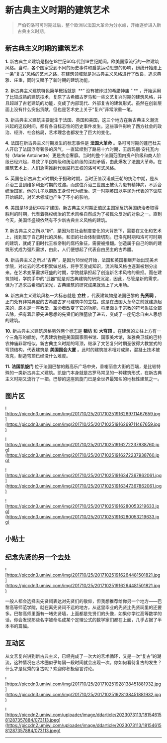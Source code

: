 # 新古典主义时期的建筑艺术

> 严伯钧洛可可时期过后，整个欧洲以法国大革命为分水岭，开始逐步进入新古典主义时期。

## 新古典主义时期的建筑艺术

 **1.** 新古典主义建筑是指在18世纪60年代到19世纪期间，欧美国家流行的一种建筑风格。当时，各个国家受到不同的历史事件和启蒙运动思想的影响，纷纷开始走上一条“复古”风格的艺术之路，在建筑领域就是对古典主义风格进行了改良，追求典雅、庄重，同时又赋予了新时期的建筑功能。

 **2.** 新古典主义建筑特色简单概括就是  **“ 没有被炸过的希腊神庙 ” ** ，开始运用了比较成熟的建筑技术，复原了古希腊古罗马和一些文艺复兴时期的建筑风格，并且超越了古老建筑的功能，变成了内部现代、外部复古的建筑形式。虽然在创新层面上没有什么突出贡献，但也是艺术史上关于“复兴”非常浓重一笔。

 **3.** 新古典主义建筑主要诞生于法国、英国和美国，这三个地方在新古典主义潮流兴起的这段时间，都有各自标志性的历史事件发生。这些事件影响了西方社会的政治、经济、社会格局，艺术理念也都发生了巨大的变化。

 **4.** 法国在新古典主义时期发生的标志事件是 **法国大革命** 。洛可可时期的蓬巴杜夫人开启了法国浮夸奢侈的风气，一直延续到了路易十六时期，王后玛丽·安托瓦内特（Marie Antoinette）更是贪恋奢靡。当时的整个法国范围内资产阶级和商人阶级已经兴起，导致了平民阶级和统治阶级的深刻矛盾，由此爆发了法国大革命。在建筑艺术上，人们急需推翻代表腐朽王权的洛可可式风格。

 **5.** 英国在新古典主义时期处于摄政时期，当时正值汉诺威王朝的统治中期，是从乔治三世到维多利亚时期的过渡。而这位乔治三世国王被认为患有精神病，不适合统治国家，他的儿子以摄政王身份代为统治。这一时期英国以平民为代表的下议院开始崛起，对艺术领域也产生了不小的影响。

 **6.** 美国是18世纪中期才建国，新古典主义时期正值民主国家反抗英国统治者取得胜利的时期，代表着强权统治的艺术风格自然成为了被民众反对的对象之一。直到今天，美国华盛顿依然有不少新古典主义风格的建筑。

 **7.** 新古典主义之所以“新”，是因为在社会制度变化的大背景下，需要在文化和艺术上，找到属于自己时代的风格，和旧的社会体制做切割。巴洛克时期和洛可可时期的建筑，就成了旧时代王权帝制的腐朽象征，需要被推翻。创造属于自己的新的建筑形式成为强烈需求，由此，人们便想起了代表自由民主的古希腊。

 **8.** 新古典主义之所以“古典”，是因为18世纪开始，法国和英国相继开始出现美术学院，对过去的艺术积累做总结，将手艺变成知识，流派和风格也逐渐被划分出来。在艺术变革需求旺盛的时期，学院就承担起了创造新艺术风格的重担。而在建筑领域，学院手中的“武器”就是对古典建筑的研究沉淀，因此，尽管是新的需求，但为了追求古希腊的荣光，古典建筑的研究成果就派上了大用场。

 **9.** 新古典主义建筑风格一大标志就是 **立柱** ，代表建筑物是法国巴黎的 **先贤祠** ，正门处有非常典型的古希腊古罗马建筑中的立柱。这是在法国大革命之前就建造起来的，原本是一座教堂，革命者改变了它的功能，将里面关于宗教的符号象征全部去除，把有着启蒙先进思想的先贤们的陵墓放了进去，变成了一座纪念自由人思想的建筑。

 **10.** 新古典主义建筑风格另外两个标志是 **额坊** 和 **大穹顶** 。在建筑的立柱上方有一个三角形的额坊，代表建筑物是美国国家图书馆、国家美术馆，和雅典卫城的巴特农神庙非常相似。新古典主义时期的穹顶，继承了文艺复兴时期圣彼得大教堂式的穹顶结构，代表建筑是 **美国国会大厦** 。此时的建筑技术相对成熟，混凝土技术被攻克，制造穹顶已经没什么难度。

 **11.**  **法国凯旋门** 位于法国巴黎的戴高乐广场中央，香榭丽舍大街的西端，是比较特殊的一类新古典主义建筑。凯旋门本身就是古罗马常见的一种建筑形式，在新古典主义时期又流行了一把。巴黎的这座凯旋门已是全世界最知名的地标性建筑之一。

## 图片区

![https://piccdn3.umiwi.com/img/201710/25/201710251916269711467659.jpg](https://piccdn3.umiwi.com/img/201710/25/201710251916269711467659.jpg)

![https://piccdn3.umiwi.com/img/201710/25/201710251916272237938760.jpg](https://piccdn3.umiwi.com/img/201710/25/201710251916272237938760.jpg)

![https://piccdn3.umiwi.com/img/201710/25/201710251916347367862061.jpg](https://piccdn3.umiwi.com/img/201710/25/201710251916347367862061.jpg)

![https://piccdn3.umiwi.com/img/201710/25/201710251916280053219633.jpg](https://piccdn3.umiwi.com/img/201710/25/201710251916280053219633.jpg)

## 小贴士

## 纪念先贤的另一个去处

![https://piccdn3.umiwi.com/img/201710/25/201710251916264481501821.jpg](https://piccdn3.umiwi.com/img/201710/25/201710251916264481501821.jpg)

一般人都会选择去先贤祠表达对先贤们的敬仰，但我想推荐给你另一个地方——巴黎高等师范学院，就在离先贤祠不远的地方，从这里毕业的先贤比先贤祠里的还要多。巴黎高师里面有一堵先贤墙，上面都是先贤们的头像，如果你学过高等数学的话，你会发现那些名字被命名成某个定理公式的数学家们都在上面，几乎占据了半本书的篇幅。

## 互动区

从文艺复兴讲到新古典主义，已经完成了一次大的艺术循环，又是一次“复古”的潮流，这种情况在艺术圈似乎每隔一段时间就会出现一次。你如何看待复古的发生？什么才是优秀的复古呢？欢迎你积极留言讨论。

![https://piccdn3.umiwi.com/img/201710/25/201710251928138451881932.jpg](https://piccdn3.umiwi.com/img/201710/25/201710251928138451881932.jpg)

![https://piccdn2.umiwi.com/uploader/image/ddarticle/2023073113/1815461581287357884/073113.jpeg](https://piccdn2.umiwi.com/uploader/image/ddarticle/2023073113/1815461581287357884/073113.jpeg)

---
